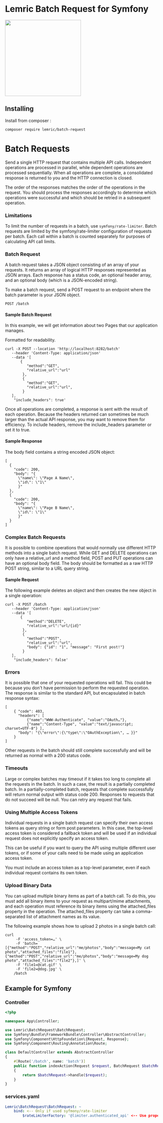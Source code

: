 # Lemric Batch Request for Symfony
<img src="./doc/logo.webp" width="250" height="250">

## Installing
Install from composer :
```
composer require lemric/batch-request
```
# Batch Requests

Send a single HTTP request that contains multiple API calls.
Independent operations are processed in parallel, while dependent operations are processed sequentially.
When all operations are complete, a consolidated response is returned to you and the HTTP connection is closed.

The order of the responses matches the order of the operations in the request.
You should process the responses accordingly to determine which operations were successful and which should be retried in a subsequent operation.

### Limitations
To limit the number of requests in a batch, use ```symfony/rate-limiter```.
Batch requests are limited by the symfony/rate-limiter configuration of requests per batch. Each call within a batch is counted separately for purposes of calculating API call limits.
### Batch Request
A batch request takes a JSON object consisting of an array of your requests. It returns an array of logical HTTP responses represented as JSON arrays.
Each response has a status code, an optional header array, and an optional body (which is a JSON-encoded string).

To make a batch request, send a POST request to an endpoint where the batch parameter is your JSON object.

```POST /batch```

#### Sample Batch Request

In this example, we will get information about two Pages that our application manages.

Formatted for readability.

```
curl -X POST --location 'http://localhost:8282/batch'
   --header 'Content-Type: application/json'
   --data '[
       {
          "method":"GET",
          "relative_url":"url"
        },  
        {
          "method":"GET",
          "relative_url":"url",
        }
   ], 
    "include_headers": true'
```

Once all operations are completed, a response is sent with the result of each operation.
Because the headers returned can sometimes be much larger than the actual API response, you may want to remove them for efficiency.
To include headers, remove the include_headers parameter or set it to true.

#### Sample Response

The body field contains a string encoded JSON object:

```
[
  {
    "code": 200,
    "body": "{
      \"name\": \"Page A Name\",
      \"id\": \"1\"
      }"
  },
  {
    "code": 200,
    "body": "{
      \"name\": \"Page B Name\",
      \"id\": \"1\"
      }"
  }
]
```

### Complex Batch Requests

It is possible to combine operations that would normally use different HTTP methods into a single batch request.
While GET and DELETE operations can only have a relative_url and a method field, POST and PUT operations can have an optional body field.
The body should be formatted as a raw HTTP POST string, similar to a URL query string.

#### Sample Request

The following example deletes an object and then creates the new object in a single operation:
```
curl -X POST /batch
   --header 'Content-Type: application/json'
   --data '[
       {
          "method":"DELETE",
          "relative_url":"url/{id}"
        },  
        {
          "method":"POST",
          "relative_url":"url",
          "body": {"id": "1", "message": "First post!"}
        }
   ], 
    "include_headers": false'
```

### Errors

It is possible that one of your requested operations will fail. 
This could be because you don't have permission to perform the requested operation. 
The response is similar to the standard API, but encapsulated in batch response syntax:

```
[
    { "code": 403,
      "headers": [
          {"name":"WWW-Authenticate", "value":"OAuth…"},
          {"name":"Content-Type", "value":"text/javascript; charset=UTF-8"} ],
      "body": "{\"error\":{\"type\":\"OAuthException\", … }}"
    }
]
```

Other requests in the batch should still complete successfully and will be returned as normal with a 200 status code.

### Timeouts

Large or complex batches may timeout if it takes too long to complete all the requests in the batch. 
In such a case, the result is a partially completed batch. In a partially-completed batch, requests that complete successfully will return normal output with status code 200. 
Responses to requests that do not succeed will be null. You can retry any request that fails.

### Using Multiple Access Tokens

Individual requests in a single batch request can specify their own access tokens as query string or form post parameters. In this case, the top-level access token is considered a fallback token and will be used if an individual request does not explicitly specify an access token.

This can be useful if you want to query the API using multiple different user tokens, or if some of your calls need to be made using an application access token.

You must include an access token as a top-level parameter, even if each individual request contains its own token.

### Upload Binary Data

You can upload multiple binary items as part of a batch call. To do this, you must add all binary items to your request as multipart/mime attachments, and each operation must reference its binary items using the attached_files property in the operation. 
The attached_files property can take a comma-separated list of attachment names as its value.

The following example shows how to upload 2 photos in a single batch call:

```
curl 
     -F 'access_token=…' \
     -F 'batch=[{"method":"POST","relative_url":"me/photos","body":"message=My cat photo","attached_files":"file1"},{"method":"POST","relative_url":"me/photos","body":"message=My dog photo","attached_files":"file2"},]' \
     -F 'file1=@cat.gif' \
     -F 'file2=@dog.jpg' \
    /batch
```

## Example for Symfony
### Controller
```php
<?php

namespace App\Controller;

use Lemric\BatchRequest\BatchRequest;
use Symfony\Bundle\FrameworkBundle\Controller\AbstractController;
use Symfony\Component\HttpFoundation\{Request, Response};
use Symfony\Component\Routing\Annotation\Route;

class DefaultController extends AbstractController
{
    #[Route('/batch', name: 'batch')]
    public function indexAction(Request $request, BatchRequest $batchRequest): Response
    {
        return $batchRequest->handle($request);
    }
}
```

### services.yaml
```yaml
Lemric\BatchRequest\BatchRequest: ~
    bind: <-- Only if used syfmony/rate-limiter
        $rateLimiterFactory: '@limiter.authenticated_api' <-- Use proper configuration service name
```